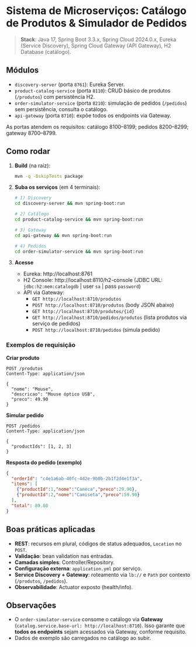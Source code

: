 # Sistema de Microserviços: Catálogo de Produtos & Simulador de Pedidos

> **Stack**: Java 17, Spring Boot 3.3.x, Spring Cloud 2024.0.x, Eureka (Service Discovery), Spring Cloud Gateway (API Gateway), H2 Database (catálogo).

## Módulos
- `discovery-server` (porta `8761`): Eureka Server.
- `product-catalog-service` (porta `8110`): CRUD básico de produtos (`/produtos`) com persistência H2.
- `order-simulator-service` (porta `8210`): simulação de pedidos (`/pedidos`) sem persistência, consulta o catálogo.
- `api-gateway` (porta `8710`): expõe todos os endpoints via Gateway.

As portas atendem os requisitos: catálogo 8100–8199; pedidos 8200–8299; gateway 8700–8799.

## Como rodar
1. **Build** (na raiz):
   ```bash
   mvn -q -DskipTests package
   ```
2. **Suba os serviços** (em 4 terminais):
   ```bash
   # 1) Discovery
   cd discovery-server && mvn spring-boot:run

   # 2) Catálogo
   cd product-catalog-service && mvn spring-boot:run

   # 3) Gateway
   cd api-gateway && mvn spring-boot:run

   # 4) Pedidos
   cd order-simulator-service && mvn spring-boot:run
   ```

3. **Acesse**
   - Eureka: http://localhost:8761
   - H2 Console: http://localhost:8110/h2-console  (JDBC URL: `jdbc:h2:mem:catalogdb` | user `sa` | pass `password`)
   - API via Gateway:
     - `GET http://localhost:8710/produtos`
     - `POST http://localhost:8710/produtos` (body JSON abaixo)
     - `GET http://localhost:8710/produtos/{id}`
     - `GET http://localhost:8710/pedidos/produtos` (lista produtos via serviço de pedidos)
     - `POST http://localhost:8710/pedidos` (simula pedido)

### Exemplos de requisição
**Criar produto**
```http
POST /produtos
Content-Type: application/json

{
  "nome": "Mouse",
  "descricao": "Mouse óptico USB",
  "preco": 49.90
}
```

**Simular pedido**
```http
POST /pedidos
Content-Type: application/json

{
  "productIds": [1, 2, 3]
}
```

**Resposta do pedido (exemplo)**
```json
{
  "orderId": "c4e1a6ab-40fc-4d2e-9b0b-2b1f2d4e1f3a",
  "items": [
    {"productId":1,"nome":"Caneca","preco":29.90},
    {"productId":2,"nome":"Camiseta","preco":59.90}
  ],
  "total": 89.80
}
```

## Boas práticas aplicadas
- **REST**: recursos em plural, códigos de status adequados, `Location` no `POST`.
- **Validação**: bean validation nas entradas.
- **Camadas simples**: Controller/Repository.
- **Configuração externa**: `application.yml` por serviço.
- **Service Discovery + Gateway**: roteamento via `lb://` e `Path` por contexto (`/produtos`, `/pedidos`).
- **Observabilidade**: Actuator exposto (health/info).

## Observações
- O `order-simulator-service` consome o catálogo via **Gateway** (`catalog.service.base-url: http://localhost:8710`). Isso garante que **todos os endpoints** sejam acessados via Gateway, conforme requisito.
- Dados de exemplo são carregados no catálogo ao subir.
